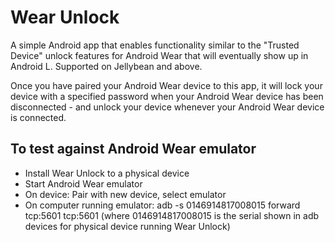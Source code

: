 # Wear Unlock

A simple Android app that enables functionality similar to the "Trusted Device" unlock features for Android Wear that will eventually show up in Android L. Supported on Jellybean and above.

Once you have paired your Android Wear device to this app, it will lock your device with a specified password when your Android Wear device has been disconnected - and unlock your device whenever your Android Wear device is connected.

## To test against Android Wear emulator
- Install Wear Unlock to a physical device
- Start Android Wear emulator
- On device:  Pair with new device, select emulator
- On computer running emulator:  adb -s 0146914817008015 forward tcp:5601 tcp:5601  (where 0146914817008015 is the serial shown in adb devices for physical device running Wear Unlock)